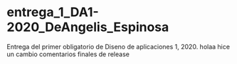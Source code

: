 # entrega_1_DA1-2020_DeAngelis_Espinosa
Entrega del primer obligatorio de Diseno de aplicaciones 1, 2020.
holaa hice un cambio
comentarios finales de release
